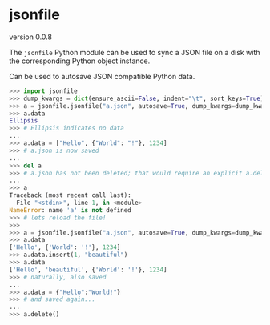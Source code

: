 jsonfile
========

version 0.0.8

The ``jsonfile`` Python module can be used to sync a JSON file on a disk with the corresponding Python object instance.

Can be used to autosave JSON compatible Python data.

```python
>>> import jsonfile
>>> dump_kwargs = dict(ensure_ascii=False, indent="\t", sort_keys=True)
>>> a = jsonfile.jsonfile("a.json", autosave=True, dump_kwargs=dump_kwargs)
>>> a.data
Ellipsis
>>> # Ellipsis indicates no data
...
>>> a.data = ["Hello", {"World": "!"}, 1234]
>>> # a.json is now saved
...
>>> del a
>>> # a.json has not been deleted; that would require an explicit a.delete()
...
>>> a
Traceback (most recent call last):
  File "<stdin>", line 1, in <module>
NameError: name 'a' is not defined
>>> # lets reload the file!
>>>
>>> a = jsonfile.jsonfile("a.json", autosave=True, dump_kwargs=dump_kwargs)
>>> a.data
['Hello', {'World': '!'}, 1234]
>>> a.data.insert(1, "beautiful")
>>> a.data
['Hello', 'beautiful', {'World': '!'}, 1234]
>>> # naturally, also saved
...
>>> a.data = {"Hello":"World!"}
>>> # and saved again...
...
>>> a.delete()
```
